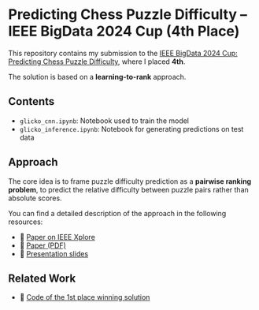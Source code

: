 # Predicting Chess Puzzle Difficulty – IEEE BigData 2024 Cup (4th Place)

This repository contains my submission to the [IEEE BigData 2024 Cup: Predicting Chess Puzzle Difficulty](https://knowledgepit.ai/predicting-chess-puzzle-difficulty/), where I placed **4th**.

The solution is based on a **learning-to-rank** approach.

## Contents

- `glicko_cnn.ipynb`: Notebook used to train the model  
- `glicko_inference.ipynb`: Notebook for generating predictions on test data  

## Approach

The core idea is to frame puzzle difficulty prediction as a **pairwise ranking problem**, to predict the relative difficulty between puzzle pairs rather than absolute scores.

You can find a detailed description of the approach in the following resources:

- 📄 [Paper on IEEE Xplore](https://ieeexplore.ieee.org/document/10825356)  
- 📄 [Paper (PDF)](https://github.com/andryr/chess-puzzle-difficulty/blob/master/paper/Chess_puzzle_paper.pdf)  
- 🎤 [Presentation slides](https://github.com/andryr/chess-puzzle-difficulty/blob/master/paper/presentation.pdf)  

## Related Work

- 🥇 [Code of the 1st place winning solution](https://github.com/mcognetta/ieee-chess)
